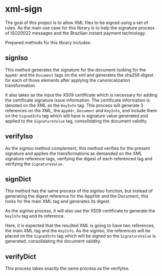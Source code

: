 # xml-sign

The goal of this project is to allow XML files to be signed using a set of rules. 
As the main use case for this library is to help the signature process of ISO20022 messages and the 
Brazilian instant payment technology.

Prepared methods for this library includes:

## signIso

This method generates the signature for the document looking for the `AppHdr` and the `Document` 
tags on the xml and generates the sha256 digest for each of those elements after applying the 
canonicalization transformation. 

It also takes as the input the X509 certificate which is necessary for adding the certificate 
signature issue information. The certificate information is denoted on the XML as the `KeyInfo` tag.
This process will generate 3 references on the XML, the `AppHdr`, `Document` and `KeyInfo`, 
and include them on the `SignedInfo` tag which will have is signature value generated and 
applied to the `SignatureValue` tag, consolidating the document validity.

## verifyIso

As the signIso method complement, this method verifies for the present signature and applies the 
transformations as demanded on the XML signature reference tags, verifying the digest of each 
referenced tag and verifying the `SignatureValue`.

## signDict

This method has the same process of the signIso function, but instead of generating the digest 
reference for the AppHdr and the Document, this looks for the main XML tag and generates its digest.

As the signIso process, it will also use the X509 certificate to generate the `KeyInfo` tag and its 
reference.

Here, it is expected that the resulted XML is going to have two references, the main XML tag and 
the `KeyInfo`. As the signIso, the references will be placed on the `SignedInfo` tag which will 
be signed so the `SignatureValue` is generated, consolidating the document validity.  

## verifyDict

This process takes exactly the same process as the verifyIso.